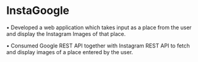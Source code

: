 # InstaGoogle

• Developed a web application which takes input as a place from the user and display the Instagram Images of that place.

• Consumed Google REST API together with Instagram REST API to fetch and display images of a place entered by the user.

